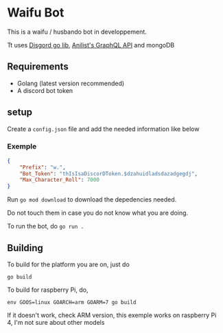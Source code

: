 # Waifu Bot

This is a waifu / husbando bot in developpement.

Tt uses [Disgord go lib](github.com/andersfylling/disgord), [Anilist's GraphQL API](https://github.com/AniList/ApiV2-GraphQL-Docs) and mongoDB

## Requirements

* Golang (latest version recommended)
* A discord bot token

## setup

Create a `config.json` file and add the needed information like below

### Exemple

```json
{
    "Prefix": "w.",
    "Bot_Token": "thIsIsaDiscorDToken.$dzahuidladsdazadgegdj",
    "Max_Character_Roll": 7000
}
```

Run `go mod download` to download the depedencies needed.

Do not touch them in case you do not know what you are doing.

To run the bot, do `go run .`

## Building

To build for the platform you are on, just do

`go build`

To build for raspberry Pi, do, 

`env GOOS=linux GOARCH=arm GOARM=7 go build`

If it doesn't work, check ARM version, this exemple works on raspberry Pi 4, I'm not sure about other models

